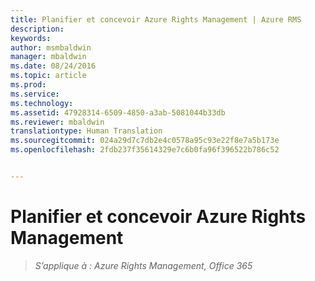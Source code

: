 ```yaml
---
title: Planifier et concevoir Azure Rights Management | Azure RMS
description: 
keywords: 
author: msmbaldwin
manager: mbaldwin
ms.date: 08/24/2016
ms.topic: article
ms.prod: 
ms.service: 
ms.technology: 
ms.assetid: 47928314-6509-4850-a3ab-5081044b33db
ms.reviewer: mbaldwin
translationtype: Human Translation
ms.sourcegitcommit: 024a29d7c7db2e4c0578a95c93e22f8e7a5b173e
ms.openlocfilehash: 2fdb237f35614329e7c6b0fa96f396522b786c52


---
```


# Planifier et concevoir Azure Rights Management

>*S’applique à : Azure Rights Management, Office 365*




<!--HONumber=Aug16_HO4-->


